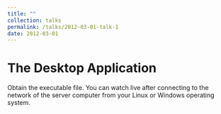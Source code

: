 ```yaml
---
title: ""
collection: talks
permalink: /talks/2012-03-01-talk-1
date: 2012-03-01
---
```


<h1>The Desktop Application</h1>
Obtain the executable file. You can watch live after connecting to the network of the server computer from your Linux or Windows operating system.

